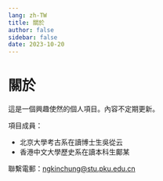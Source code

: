 ```yaml
---
lang: zh-TW
title: 關於
author: false
sidebar: false
date: 2023-10-20
---
```

# 關於
這是一個興趣使然的個人項目。內容不定期更新。

項目成員：
- 北京大學考古系在讀博士生吳從云
- 香港中文大學歷史系在讀本科生鄺某

聯繫電郵：<ngkinchung@stu.pku.edu.cn>